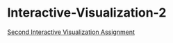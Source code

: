 # Interactive-Visualization-2
[Second Interactive Visualization Assignment](https://observablehq.com/@vikasthiramdas)
